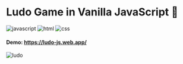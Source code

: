 # Ludo Game in Vanilla JavaScript 🚀

![javascript](https://img.shields.io/badge/JavaScript-F7DF1E?style=for-the-badge&logo=javascript&logoColor=black) ![html](https://img.shields.io/badge/HTML5-E34F26?style=for-the-badge&logo=html5&logoColor=white) ![css](https://img.shields.io/badge/CSS-239120?&style=for-the-badge&logo=css3&logoColor=white)

#### Demo: https://ludo-js.web.app/


![ludo](https://github.com/sohail-js/ludo-js/blob/master/ludo/ludo-bg.jpg?raw=true)
